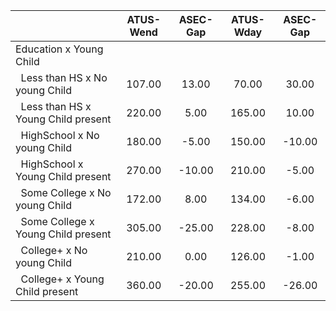
|                      |    ATUS-Wend |     ASEC-Gap |    ATUS-Wday |     ASEC-Gap |
| -------------------- | :----------: | :----------: | :----------: | :----------: |
| Education x Young Child |              |              |              |              |
| &nbsp;&nbsp;Less than HS x No young Child |       107.00 |        13.00 |        70.00 |        30.00 |
| &nbsp;&nbsp;Less than HS x Young Child present |       220.00 |         5.00 |       165.00 |        10.00 |
| &nbsp;&nbsp;HighSchool x No young Child |       180.00 |        -5.00 |       150.00 |       -10.00 |
| &nbsp;&nbsp;HighSchool x Young Child present |       270.00 |       -10.00 |       210.00 |        -5.00 |
| &nbsp;&nbsp;Some College x No young Child |       172.00 |         8.00 |       134.00 |        -6.00 |
| &nbsp;&nbsp;Some College x Young Child present |       305.00 |       -25.00 |       228.00 |        -8.00 |
| &nbsp;&nbsp;College+ x No young Child |       210.00 |         0.00 |       126.00 |        -1.00 |
| &nbsp;&nbsp;College+ x Young Child present |       360.00 |       -20.00 |       255.00 |       -26.00 |

